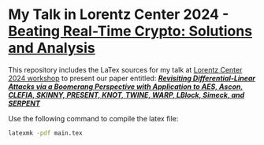 # My Talk in Lorentz Center 2024 - [Beating Real-Time Crypto: Solutions and Analysis](https://www.lorentzcenter.nl/beating-real-time-crypto-solutions-and-analysis.html)

This repository includes the LaTex sources for my talk at [Lorentz Center 2024 workshop](https://www.lorentzcenter.nl/beating-real-time-crypto-solutions-and-analysis.html) to present our paper entitled: [***Revisiting Differential-Linear Attacks via a Boomerang Perspective with Application to AES, Ascon, CLEFIA, SKINNY, PRESENT, KNOT, TWINE, WARP, LBlock, Simeck, and SERPENT***](https://ia.cr/2024/255)


Use the following command to compile the latex file:

```sh
latexmk -pdf main.tex
```
